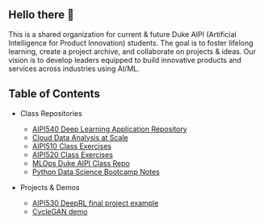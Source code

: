 ## Hello there 👋

This is a shared organization for current & future Duke AIPI (Artificial Intelligence for Product Innovation) students. 
The goal is to foster lifelong learning, create a project archive, and collaborate on projects & ideas. 
Our vision is to develop leaders equipped to build innovative products and services across industries using AI/ML.

Table of Contents
------------------------

* Class Repositories
  * [AIPI540 Deep Learning Application Repository][540Repo]
  * [Cloud Data Analysis at Scale][CDASRepo]
  * [AIPI510 Class Exercises][510Repo]
  * [AIPI520 Class Exercises][520Repo]
  * [MLOps Duke AIPI Class Repo][MLOpsRepo]
  * [Python Data Science Bootcamp Notes][PDSBRepo]
 
* Projects & Demos
  * [AIPI530 DeepRL final project example][OfflineRLRepo]
  * [CycleGAN demo][CycleGANDemoRepo]


[540Repo]: https://github.com/DukeAIPI/AIPI540-Deep-Learning-Applications
[510Repo]: https://github.com/DukeAIPI/AIPI510_class_exercises
[520Repo]: https://github.com/DukeAIPI/AIPI520_class_exercises
[CDASRepo]: https://github.com/DukeAIPI/cloud-data-analysis-at-scale
[OfflineRLRepo]: https://github.com/DukeAIPI/offlinerl
[CycleGANDemoRepo]: https://github.com/DukeAIPI/cycle-gan-demo
[PDSBRepo]: https://github.com/DukeAIPI/lecture-notes
[MLOpsRepo]: https://github.com/DukeAIPI/mlops-duke-aipi

<!--

**Here are some ideas to get you started:**

🙋‍♀️ A short introduction - what is your organization all about?
🌈 Contribution guidelines - how can the community get involved?
👩‍💻 Useful resources - where can the community find your docs? Is there anything else the community should know?
🍿 Fun facts - what does your team eat for breakfast?
🧙 Remember, you can do mighty things with the power of [Markdown](https://docs.github.com/github/writing-on-github/getting-started-with-writing-and-formatting-on-github/basic-writing-and-formatting-syntax)
-->
